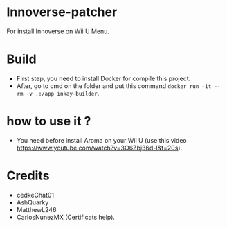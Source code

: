 # Innoverse-patcher
For install Innoverse on Wii U Menu.

# Build
- First step, you need to install Docker for compile this project.
- After, go to cmd on the folder and put this command `docker run -it --rm -v .:/app inkay-builder`.

# how to use it ?
- You need before install Aroma on your Wii U (use this video https://www.youtube.com/watch?v=3O6Zbj36d-I&t=20s).

# Credits
- cedkeChat01
- AshQuarky
- MatthewL246
- CarlosNunezMX (Certificats help).

